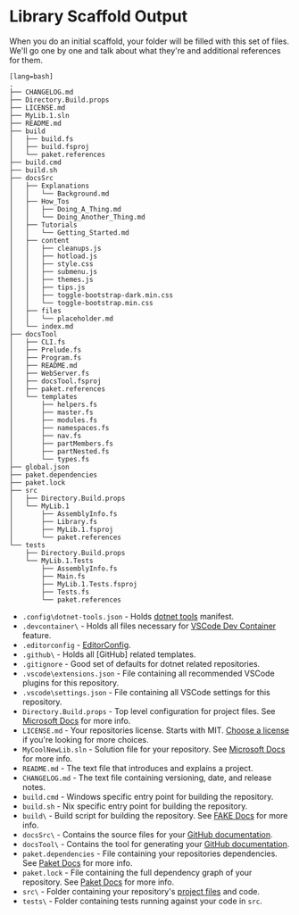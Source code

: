 # Library Scaffold Output

When you do an initial scaffold, your folder will be filled with this set of files.  We'll go one by one and talk about what they're and additional references for them.

    [lang=bash]
    .
    ├── CHANGELOG.md
    ├── Directory.Build.props
    ├── LICENSE.md
    ├── MyLib.1.sln
    ├── README.md
    ├── build
    │   ├── build.fs
    │   ├── build.fsproj
    │   └── paket.references
    ├── build.cmd
    ├── build.sh
    ├── docsSrc
    │   ├── Explanations
    │   │   └── Background.md
    │   ├── How_Tos
    │   │   ├── Doing_A_Thing.md
    │   │   └── Doing_Another_Thing.md
    │   ├── Tutorials
    │   │   └── Getting_Started.md
    │   ├── content
    │   │   ├── cleanups.js
    │   │   ├── hotload.js
    │   │   ├── style.css
    │   │   ├── submenu.js
    │   │   ├── themes.js
    │   │   ├── tips.js
    │   │   ├── toggle-bootstrap-dark.min.css
    │   │   └── toggle-bootstrap.min.css
    │   ├── files
    │   │   └── placeholder.md
    │   └── index.md
    ├── docsTool
    │   ├── CLI.fs
    │   ├── Prelude.fs
    │   ├── Program.fs
    │   ├── README.md
    │   ├── WebServer.fs
    │   ├── docsTool.fsproj
    │   ├── paket.references
    │   └── templates
    │       ├── helpers.fs
    │       ├── master.fs
    │       ├── modules.fs
    │       ├── namespaces.fs
    │       ├── nav.fs
    │       ├── partMembers.fs
    │       ├── partNested.fs
    │       └── types.fs
    ├── global.json
    ├── paket.dependencies
    ├── paket.lock
    ├── src
    │   ├── Directory.Build.props
    │   └── MyLib.1
    │       ├── AssemblyInfo.fs
    │       ├── Library.fs
    │       ├── MyLib.1.fsproj
    │       └── paket.references
    └── tests
        ├── Directory.Build.props
        └── MyLib.1.Tests
            ├── AssemblyInfo.fs
            ├── Main.fs
            ├── MyLib.1.Tests.fsproj
            ├── Tests.fs
            └── paket.references

- `.config\dotnet-tools.json` - Holds [dotnet tools](https://docs.microsoft.com/en-us/dotnet/core/tools/dotnet-tool-install) manifest.
- `.devcontainer\` - Holds all files necessary for [VSCode Dev Container](https://code.visualstudio.com/docs/remote/containers) feature.
- `.editorconfig` - [EditorConfig](https://editorconfig.org/).
- `.github\` - Holds all [GitHub] related templates.
- `.gitignore` - Good set of defaults for dotnet related repositories.
- `.vscode\extensions.json` - File containing all recommended VSCode plugins for this repository.
- `.vscode\settings.json` - File containing all VSCode settings for this repository.
- `Directory.Build.props` - Top level configuration for project files. See [Microsoft Docs](https://docs.microsoft.com/en-us/visualstudio/msbuild/customize-your-build?view=vs-2019#directorybuildprops-and-directorybuildtargets) for more info.
- `LICENSE.md` - Your repositories license. Starts with MIT. [Choose a license](https://choosealicense.com/) if you're looking for more choices.
- `MyCoolNewLib.sln` - Solution file for your repository. See [Microsoft Docs](https://docs.microsoft.com/en-us/visualstudio/extensibility/internals/solution-dot-sln-file?view=vs-2019) for more info.
- `README.md` - The text file that introduces and explains a project.
- `CHANGELOG.md` - The text file containing versioning, date, and release notes.
- `build.cmd` - Windows specific entry point for building the repository.
- `build.sh` - Nix specific entry point for building the repository.
- `build\` - Build script for building the repository. See [FAKE Docs](https://fake.build/) for more info.
- `docsSrc\` - Contains the source files for your [GitHub documentation](https://help.github.com/en/github/working-with-github-pages/configuring-a-publishing-source-for-your-github-pages-site).
- `docsTool\` - Contains the tool for generating your [GitHub documentation](https://help.github.com/en/github/working-with-github-pages/configuring-a-publishing-source-for-your-github-pages-site).
- `paket.dependencies` - File containing your repositories dependencies.  See [Paket Docs](https://fsprojects.github.io/Paket/dependencies-file.html) for more info.
- `paket.lock` - File containing the full dependency graph of your repository.  See [Paket Docs](https://fsprojects.github.io/Paket/lock-file.html) for more info.
- `src\` - Folder containing your repository's [project files](https://docs.microsoft.com/en-us/aspnet/web-forms/overview/deployment/web-deployment-in-the-enterprise/understanding-the-project-file) and code.
- `tests\` - Folder containing tests running against your code in `src`.

